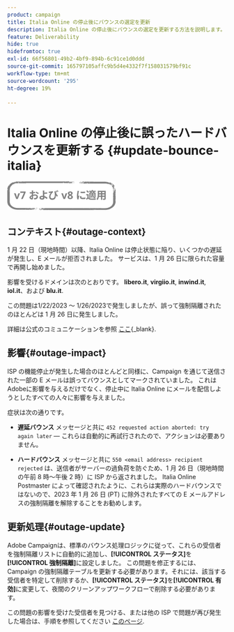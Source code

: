 ```yaml
---
product: campaign
title: Italia Online の停止後にバウンスの選定を更新
description: Italia Online の停止後にバウンスの選定を更新する方法を説明します。
feature: Deliverability
hide: true
hidefromtoc: true
exl-id: 66f56801-49b2-4bf9-894b-6c91ce1d0ddd
source-git-commit: 165797105affc9b5d4e4332f7f158031579bf91c
workflow-type: tm+mt
source-wordcount: '295'
ht-degree: 19%

---
```


# Italia Online の停止後に誤ったハードバウンスを更新する {#update-bounce-italia}

![](../../assets/common.svg)

## コンテキスト{#outage-context}

1 月 22 日（現地時間）以降、Italia Online は停止状態に陥り、いくつかの遅延が発生し、E メールが拒否されました。 サービスは、1 月 26 日に限られた容量で再開し始めました。

影響を受けるドメインは次のとおりです。 **libero.it**, **virgiio.it**, **inwind.it**, **iol.it**、および **blu.it**.

この問題は1/22/2023 ～ 1/26/2023で発生しましたが、誤って強制隔離されたのほとんどは 1 月 26 日に発生しました。

詳細は公式のコミュニケーションを参照 [ここ](https://tecnologia.libero.it/avviato-il-ritorno-online-di-libero-mail-e-virgilio-mail-66832){_blank}.


## 影響{#outage-impact}

ISP の機能停止が発生した場合のほとんどと同様に、Campaign を通じて送信された一部の E メールは誤ってバウンスとしてマークされていました。 これはAdobeに影響を与えるだけでなく、停止中に Italia Online にメールを配信しようとしたすべての人々に影響を与えました。

症状は次の通りです。

* **遅延バウンス** メッセージと共に `452 requested action aborted: try again later`  — これらは自動的に再試行されたので、アクションは必要ありません。

* **ハードバウンス** メッセージと共に `550 <email address> recipient rejected` は、送信者がサーバーの過負荷を防ぐため、1 月 26 日（現地時間の午前 8 時～午後 2 時）に ISP から返されました。 Italia Online Postmaster によって確認されたように、これらは実際のハードバウンスではないので、2023 年 1 月 26 日 (PT) に除外されたすべての E メールアドレスの強制隔離を解除することをお勧めします。

## 更新処理{#outage-update}

Adobe Campaignは、標準のバウンス処理ロジックに従って、これらの受信者を強制隔離リストに自動的に追加し、**[!UICONTROL ステータス]**&#x200B;を&#x200B;**[!UICONTROL 強制隔離]**&#x200B;に設定しました。 この問題を修正するには、Campaign の強制隔離テーブルを更新する必要があります。それには、該当する受信者を特定して削除するか、**[!UICONTROL ステータス]**&#x200B;を&#x200B;**[!UICONTROL 有効]**&#x200B;に変更して、夜間のクリーンアップワークフローで削除する必要があります。

この問題の影響を受けた受信者を見つける、または他の ISP で問題が再び発生した場合は、手順を参照してください [このページ](../../delivery/using/understanding-quarantine-management.md#unquarantine-bulk).
